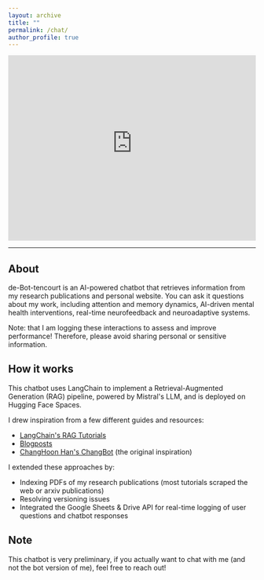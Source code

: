 ```yaml
---
layout: archive
title: ""
permalink: /chat/
author_profile: true
---
```



<div style="position: relative; padding-bottom: 75%; height: 0; overflow: hidden; max-width: 100%;">
  <iframe 
    src="https://debetten-debottencourt.hf.space" 
    frameborder="0" 
    style="position: absolute; top: 0; left: 0; width: 100%; height: 100%; border: none;" 
    allow="accelerometer; autoplay; clipboard-write; encrypted-media; gyroscope; picture-in-picture">
  </iframe>
</div>

---

## About

de-Bot-tencourt is an AI-powered chatbot that retrieves information from my research publications and personal website. You can ask it questions about my work, including attention and memory dynamics, AI-driven mental health interventions, real-time neurofeedback and neuroadaptive systems. 

Note: that I am logging these interactions to assess and improve performance! 
Therefore, please avoid sharing personal or sensitive information. 

## How it works

This chatbot uses LangChain to implement a Retrieval-Augmented Generation (RAG) pipeline, powered by Mistral's LLM, and is deployed on Hugging Face Spaces.

I drew inspiration from a few different guides and resources:
- [LangChain's RAG Tutorials](https://python.langchain.com/docs/tutorials/rag/)  
- [Blogposts](https://medium.com/credera-engineering/build-a-simple-rag-chatbot-with-langchain-b96b233e1b2a)
- [ChangHoon Han's ChangBot](https://changhoonhahn.github.io/) (the original inspiration)

I extended these approaches by: 
- Indexing PDFs of my research publications (most tutorials scraped the web or arxiv publications)
- Resolving versioning issues
- Integrated the Google Sheets & Drive API for real-time logging of user questions and chatbot responses


## Note

This chatbot is very preliminary, if you actually want to chat with me (and not the bot version of me), feel free to reach out!